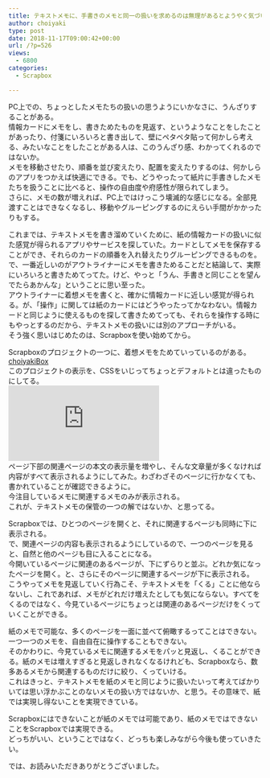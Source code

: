 ```yaml
---
title: テキストメモに、手書きのメモと同一の扱いを求めるのは無理があるとようやく気づいた
author: choiyaki
type: post
date: 2018-11-17T09:00:42+00:00
url: /?p=526
views:
  - 6800
categories:
  - Scrapbox

---
```

PC上での、ちょっとしたメモたちの扱いの思うようにいかなさに、うんざりすることがある。  
情報カードにメモをし、書きためたものを見返す、というようなことをしたことがあったり、付箋にいろいろと書き出して、壁にペタペタ貼って何かしら考える、みたいなことをしたことがある人は、このうんざり感、わかってくれるのではないか。  
メモを移動させたり、順番を並び変えたり、配置を変えたりするのは、何かしらのアプリをつかえば快適にできる。でも、どうやったって紙片に手書きしたメモたちを扱うことに比べると、操作の自由度や府感性が限られてしまう。  
さらに、メモの数が増えれば、PC上ではけっこう壊滅的な感じになる。全部見渡すことはできなくなるし、移動やグルーピングするのにえらい手間がかかったりもする。

これまでは、テキストメモを書き溜めていくために、紙の情報カードの扱いに似た感覚が得られるアプリやサービスを探していた。カードとしてメモを保存することができ、それらのカードの順番を入れ替えたりグルーピングできるものを。  
で、一番近しいのがアウトライナーにメモを書きためることだと結論して、実際にいろいろと書きためてってた。けど、やっと「うん、手書きと同じことを望んでたらあかんな」ということに思い至った。  
アウトライナーに着想メモを書くと、確かに情報カードに近しい感覚が得られる。が、「操作」に関しては紙のカードにはどうやったってかなわない。情報カードと同じように使えるものを探して書きためてっても、それらを操作する時にもやっとするのだから、テキストメモの扱いには別のアプローチがいる。  
そう強く思いはじめたのは、Scrapboxを使い始めてから。

Scrapboxのプロジェクトの一つに、着想メモをためていっているのがある。  
[choiyakiBox][1]  
このプロジェクトの表示を、CSSをいじってちょっとデフォルトとは違ったものにしてる。  
![][2]  
ページ下部の関連ページの本文の表示量を増やし、そんな文章量が多くなければ内容がすべて表示されるようにしてみた。わざわざそのページに行かなくても、書かれていることが確認できるように。  
今注目しているメモに関連するメモのみが表示される。  
これが、テキストメモの保管の一つの解ではないか、と思ってる。

Scrapboxでは、ひとつのページを開くと、それに関連するページも同時に下に表示される。  
で、関連ページの内容も表示されるようにしているので、一つのページを見ると、自然と他のページも目に入ることになる。  
今開いているページに関連のあるページが、下にずらりと並ぶ。どれか気になったページを開く。と、さらにそのページに関連するページが下に表示される。  
こうやってメモを見返していく行為こそ、テキストメモを「くる」ことに他ならないし、これであれば、メモがどれだけ増えたとしても気にならない。すべてをくるのではなく、今見ているページにちょっとは関連のあるページだけをくっていくことができる。

紙のメモで可能な、多くのページを一面に並べて俯瞰するってことはできない。  
一つ一つのメモを、自由自在に操作することもできない。  
そのかわりに、今見ているメモに関連するメモをパッと見返し、くることができる。紙のメモは増えすぎると見返しきれなくなるけれども、Scrapboxなら、数多あるメモから関連するものだけに絞り、くっていける。  
これはきっと、テキストメモを紙のメモと同じように扱いたいって考えてばかりいては思い浮かぶことのないメモの扱い方ではないか、と思う。その意味で、紙では実現し得ないことを実現できている。

Scrapboxにはできないことが紙のメモでは可能であり、紙のメモではできないことをScrapboxでは実現できる。  
どっちがいい、ということではなく、どっちも楽しみながら今後も使っていきたい。

では、お読みいただきありがとうございました。

 [1]: https://scrapbox.io/choiyaki-hondana/
 [2]: https://gyazo.com/bdcb6b6863defc957cacd72a8bf99efb.img